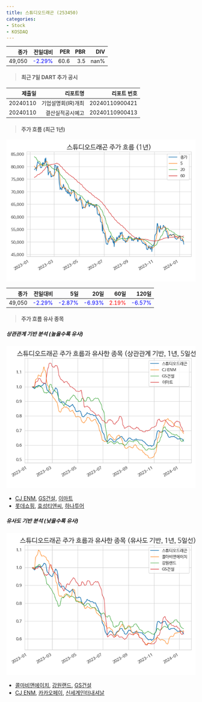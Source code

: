 ```yaml
---
title: 스튜디오드래곤 (253450)
categories:
- Stock
- KOSDAQ
---
```


|종가|전일대비|PER|PBR|DIV|
|---:|-------:|--:|--:|--:|
|49,050|<span style="color: blue">-2.29%</span>|60.6|3.5|nan%|

<!-- more -->

> #### 최근 7일 DART 추가 공시

|제출일|리포트명|리포트 번호|
|-----:|-------:|----------:|
|20240110|기업설명회(IR)개최|20240110900421|
|20240110|결산실적공시예고|20240110900413|

> #### 주가 흐름 (최근 1년)

![253450](/assets/images/stock/253450.png)

|종가|전일대비|5일|20일|60일|120일|
|---:|-------:|--:|---:|---:|----:|
|49,050|<span style="color: blue">-2.29%</span>|<span style="color: blue">-2.87%</span>|<span style="color: blue">-6.93%</span>|<span style="color: red">2.19%</span>|<span style="color: blue">-6.57%</span>|

> #### 주가 흐름 유사 종목

##### 상관관계 기반 분석 (높을수록 유사)
![253450](/assets/images/stock/253450_corr.png)
- [CJ ENM](/035760/), [GS건설](/006360/), [이마트](/139480/)
- [롯데쇼핑](/023530/), [효성티앤씨](/298020/), [하나투어](/039130/)

##### 유사도 기반 분석 (낮을수록 유사)	
![253450](/assets/images/stock/253450_sim.png)
- [콜마비앤에이치](/200130/), [강원랜드](/035250/), [GS건설](/006360/)
- [CJ ENM](/035760/), [카카오페이](/377300/), [신세계인터내셔날](/031430/)